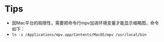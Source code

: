 # Tips
- 因Mac平台的局限性，需要把命令行mpv加进环境变量才能显示缩略图，命令如下：
- `ln -s /Applications/mpv.app/Contents/MacOS/mpv /usr/local/bin`

